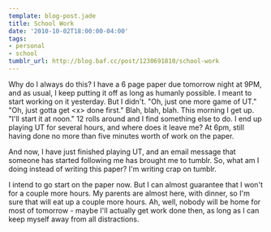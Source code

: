 ```yaml
---
template: blog-post.jade
title: School Work
date: '2010-10-02T18:00:00-04:00'
tags:
- personal
- school
tumblr_url: http://blog.baf.cc/post/1230691810/school-work
---
```

Why do I always do this? I have a 6 page paper due tomorrow night at 9PM, and as usual, I keep putting it off as long as humanly possible. I meant to start working on it yesterday. But I didn't. "Oh, just one more game of UT." "Oh, just gotta get &lt;x&gt; done first." Blah, blah, blah. This morning I get up. "I'll start it at noon." 12 rolls around and I find something else to do. I end up playing UT for several hours, and where does it leave me? At 6pm, still having done no more than five minutes worth of work on the paper.

And now, I have just finished playing UT, and an email message that someone has started following me has brought me to tumblr. So, what am I doing instead of writing this paper? I'm writing crap on tumblr.

I intend to go start on the paper now. But I can almost guarantee that I won't for a couple more hours. My parents are almost here, with dinner, so I'm sure that will eat up a couple more hours. Ah, well, nobody will be home for most of tomorrow - maybe I'll actually get work done then, as long as I can keep myself away from all distractions.